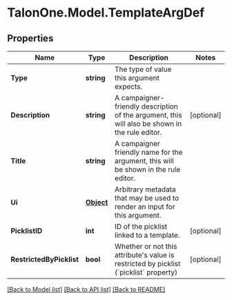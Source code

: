 # TalonOne.Model.TemplateArgDef
## Properties

Name | Type | Description | Notes
------------ | ------------- | ------------- | -------------
**Type** | **string** | The type of value this argument expects. | 
**Description** | **string** | A campaigner-friendly description of the argument, this will also be shown in the rule editor. | [optional] 
**Title** | **string** | A campaigner friendly name for the argument, this will be shown in the rule editor. | 
**Ui** | [**Object**](.md) | Arbitrary metadata that may be used to render an input for this argument. | 
**PicklistID** | **int** | ID of the picklist linked to a template. | [optional] 
**RestrictedByPicklist** | **bool** | Whether or not this attribute&#39;s value is restricted by picklist (&#x60;picklist&#x60; property) | [optional] 

[[Back to Model list]](../README.md#documentation-for-models) [[Back to API list]](../README.md#documentation-for-api-endpoints) [[Back to README]](../README.md)

